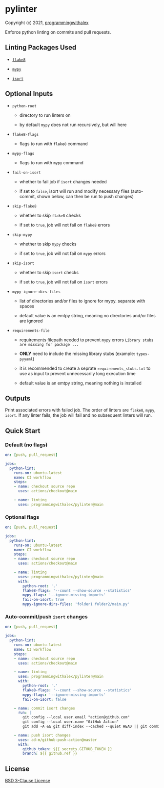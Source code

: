 # pylinter

Copyright (c) 2021, [programmingwithalex](https://github.com/programmingwithalex)

Enforce python linting on commits and pull requests.

## Linting Packages Used

* [`flake8`](https://pypi.org/project/flake8/)

* [`mypy`](https://pypi.org/project/mypy/)

* [`isort`](https://pypi.org/project/isort/)

## Optional Inputs

* `python-root`
  * directory to run linters on

  * by default `mypy` does not run recursively, but will here

* `flake8-flags`
  * flags to run with `flake8` command

* `mypy-flags`
  * flags to run with `mypy` command

* `fail-on-isort`
  * whether to fail job if `isort` changes needed

  * if set to `false`, isort will run and modify necessary files (auto-commit, shown below, can then be run to push changes)

* `skip-flake8`
  * whether to skip `flake8` checks

  * if set to `true`, job will not fail on `flake8` errors

* `skip-mypy`
  * whether to skip `mypy` checks

  * if set to `true`, job will not fail on `mypy` errors

* `skip-isort`
  * whether to skip `isort` checks

  * if set to `true`, job will not fail on `isort` errors

* `mypy-ignore-dirs-files`
  * list of directories and/or files to ignore for mypy. separate with spaces

  * default value is an emtpy string, meaning no directories and/or files are ignored

* `requirements-file`
  * requirements filepath needed to prevent `mypy` errors `Library stubs are missing for package ...`

  * **ONLY** need to include the missing library stubs (example: `types-pyyaml`)

  * it is recommended to create a seprate `requirements_stubs.txt` to use as input to prevent unnecessarily long execution time

  * default value is an emtpy string, meaning nothing is installed

## Outputs

Print associated errors with failed job. The order of linters are `flake8`, `mypy`, `isort`. If any linter fails, the job will fail and no subsequent linters will run.

## Quick Start

### Default (no flags)

```yaml
on: [push, pull_request]

jobs:
  python-lint:
    runs-on: ubuntu-latest
    name: CI workflow
    steps:
    - name: checkout source repo
      uses: actions/checkout@main

    - name: linting
      uses: programmingwithalex/pylinter@main
```

### Optional flags

```yaml
on: [push, pull_request]

jobs:
  python-lint:
    runs-on: ubuntu-latest
    name: CI workflow
    steps:
    - name: checkout source repo
      uses: actions/checkout@main

    - name: linting
      uses: programmingwithalex/pylinter@main
      with:
        python-root: '.'
        flake8-flags: '--count --show-source --statistics'
        mypy-flags: '--ignore-missing-imports'
        fail-on-isort: true
        mypy-ignore-dirs-files: 'folder1 folder2/main.py'
```

### Auto-commit/push `isort` changes

```yaml
on: [push, pull_request]

jobs:
  python-lint:
    runs-on: ubuntu-latest
    name: CI workflow
    steps:
    - name: checkout source repo
      uses: actions/checkout@main

    - name: linting
      uses: programmingwithalex/pylinter@main
      with:
        python-root: '.'
        flake8-flags: '--count --show-source --statistics'
        mypy-flags: '--ignore-missing-imports'
        fail-on-isort: false

    - name: commit isort changes
      run: |
        git config --local user.email "action@github.com"
        git config --local user.name "GitHub Action"
        git add -A && git diff-index --cached --quiet HEAD || git commit -m 'isort'

    - name: push isort changes
      uses: ad-m/github-push-action@master
      with:
        github_token: ${{ secrets.GITHUB_TOKEN }}
        branch: ${{ github.ref }}
```

## License

[BSD 3-Clause License](https://github.com/programmingwithalex/pylinter/blob/main/LICENSE)
